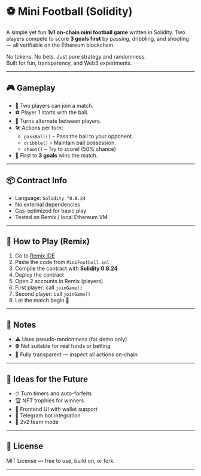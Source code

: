 # ⚽ Mini Football (Solidity)   
     
A simple yet fun **1v1 on-chain mini football game** written in Solidity. Two players compete to score **3 goals first** by passing, dribbling, and shooting — all verifiable on the Ethereum blockchain.  
    
No tokens. No bets. Just pure strategy and randomness.      
Built for fun, transparency, and Web3 experiments.     
   
---
     
## 🎮 Gameplay    
   
- 🧍 Two players can join a match.   
- ⚽ Player 1 starts with the ball.       
- 🔁 Turns alternate between players.     
- 🛠️ Actions per turn:   
  - `passBall()` – Pass the ball to your opponent.
  - `dribble()` – Maintain ball possession.     
  - `shoot()` – Try to score! (50% chance)  
- 🎯 First to **3 goals** wins the match. 
  
---

## 📦 Contract Info    

- Language: `Solidity ^0.8.24` 
- No external dependencies 
- Gas-optimized for basic play  
- Tested on Remix / local Ethereum VM

---

## 🧪 How to Play (Remix)

1. Go to [Remix IDE](https://remix.ethereum.org/)
2. Paste the code from `MiniFootball.sol`
3. Compile the contract with **Solidity 0.8.24**
4. Deploy the contract
5. Open 2 accounts in Remix (players)
6. First player: call `joinGame()`
7. Second player: call `joinGame()`
8. Let the match begin 🎉

---

## 🔐 Notes

- ⚠️ Uses pseudo-randomness (for demo only)
- ⛔ Not suitable for real funds or betting
- 🧪 Fully transparent — inspect all actions on-chain

---

## 🚀 Ideas for the Future

- ⏱ Turn timers and auto-forfeits
- 🏆 NFT trophies for winners
- 🎨 Frontend UI with wallet support
- 🤖 Telegram bot integration
- 🤝 2v2 team mode

---

## 📄 License

MIT License — free to use, build on, or fork.

---

